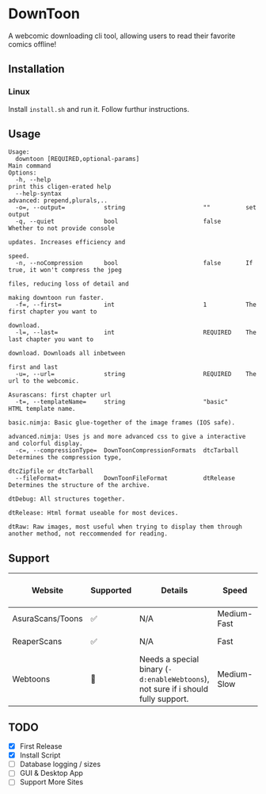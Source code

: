 # DownToon
A webcomic downloading cli tool, allowing users to read their favorite comics offline!

## Installation
### Linux
Install `install.sh` and run it. Follow furthur instructions.

## Usage
```
Usage:
  downtoon [REQUIRED,optional-params] 
Main command
Options:
  -h, --help                                                       print this cligen-erated help
  --help-syntax                                                    advanced: prepend,plurals,..
  -o=, --output=           string                      ""          set output
  -q, --quiet              bool                        false       Whether to not provide console
                                                                   updates. Increases efficiency and
                                                                   speed.
  -n, --noCompression      bool                        false       If true, it won't compress the jpeg
                                                                   files, reducing loss of detail and
                                                                   making downtoon run faster.
  -f=, --first=            int                         1           The first chapter you want to
                                                                   download.
  -l=, --last=             int                         REQUIRED    The last chapter you want to
                                                                   download. Downloads all inbetween
                                                                   first and last
  -u=, --url=              string                      REQUIRED    The url to the webcomic. 
                                                                   Asurascans: first chapter url
  -t=, --templateName=     string                      "basic"     HTML template name. 
                                                                   basic.nimja: Basic glue-together of the image frames (IOS safe). 
                                                                   advanced.nimja: Uses js and more advanced css to give a interactive and colorful display.
  -c=, --compressionType=  DownToonCompressionFormats  dtcTarball  Determines the compression type,
                                                                   dtcZipfile or dtcTarball
  --fileFormat=            DownToonFileFormat          dtRelease   Determines the structure of the archive. 
                                                                   dtDebug: All structures together. 
                                                                   dtRelease: Html format useable for most devices. 
                                                                   dtRaw: Raw images, most useful when trying to display them through another method, not reccommended for reading.

```

## Support


| Website          | Supported | Details                                     | Speed       | Output Size         | Shared Libraries Required |
|------------------|-----------|---------------------------------------------|-------------|---------------------|---------------------------|
| AsuraScans/Toons | ✅      | N/A                                         | Medium-Fast | Small (27 M)        | FreeImage, OpenSSL        |
| ReaperScans      | ✅      | N/A                                         | Fast        | Small (22 M)        | FreeImage, OpenSSL        |
| Webtoons         | 🔶      | Needs a special binary (`-d:enableWebtoons`), not sure if i should fully support.| Medium-Slow | Medium-Small (34 M) | FreeImage, OpenSSL, PCRE  |

## TODO
* [X] First Release
* [X] Install Script
* [ ] Database logging / sizes
* [ ] GUI & Desktop App
* [ ] Support More Sites